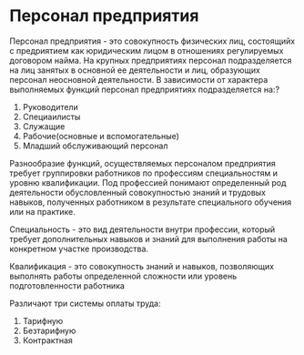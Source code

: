 # Персонал предприятия
Персонал предприятия - это совокупность физических лиц, состоящийх с предриятием как юридическим лицом в отношениях регулируемых договором найма. На крупных предприятиях персонал подразделяется на лиц занятых в основной ее деятельности и лиц, образующих персонал неосновной деятельности. В зависимости от характера выполняемых функций персонал предприятиях подразделяется на:?
1. Руководители
2. Специаилисты
3. Служащие
4. Рабочие(основные и вспомогательные)
5. Младший обслуживающий персонал

Разнообразие функций, осуществляемых персоналом предприятия требует группировки работников по профессиям специальностям и уровню квалификации. Под профессией понимают определенный род деятельности обусловленный совокупностью знаний и трудовых навыков, полученных работником в результате специального обучения или на практике.

Специальность - это вид деятельности внутри профессии, который требует дополнительных навыков и знаний для выполнения работы на конкретном участке производства. 

Квалификация - это совокупность знаний и навыков, позволяющих выполнять работы определенной сложности или уровень подготовленности работника 

Различают три системы оплаты труда:
1. Тарифную
2. Безтарифную
3. Контрактная